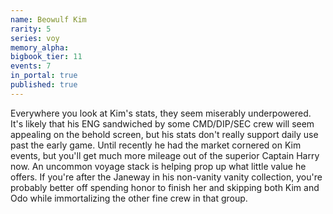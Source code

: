 ```yaml
---
name: Beowulf Kim
rarity: 5
series: voy
memory_alpha:
bigbook_tier: 11
events: 7
in_portal: true
published: true
---
```


Everywhere you look at Kim's stats, they seem miserably underpowered. It's likely that his ENG sandwiched by some CMD/DIP/SEC crew will seem appealing on the behold screen, but his stats don't really support daily use past the early game. Until recently he had the market cornered on Kim events, but you'll get much more mileage out of the superior Captain Harry now. An uncommon voyage stack is helping prop up what little value he offers. If you're after the Janeway in his non-vanity vanity collection, you're probably better off spending honor to finish her and skipping both Kim and Odo while immortalizing the other fine crew in that group.
